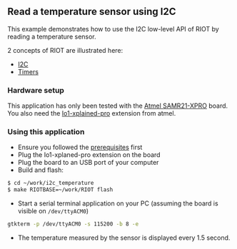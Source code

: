 ## Read a temperature sensor using I2C

This example demonstrates how to use the I2C low-level API of RIOT by reading a
temperature sensor.

2 concepts of RIOT are illustrated here:
* [I2C](http://doc.riot-os.org/group__drivers__periph__i2c.html#details)
* [Timers](http://doc.riot-os.org/group__sys__xtimer.html )

### Hardware setup

This application has only been tested with the
[Atmel SAMR21-XPRO](https://github.com/RIOT-OS/RIOT/wiki/Board%3A-SAMR21-xpro)
board. You also need the
[Io1-xplained-pro](http://www.atmel.com/images/atmel-42078-io1-xplained-pro_user-guide.pdf)
extension from atmel.

### Using this application

* Ensure you followed the
[prerequisites](https://github.com/aabadie/riot-apps#prerequisites) first
* Plug the Io1-xplaned-pro extension on the board
* Plug the board to an USB port of your computer
* Build and flash:
```bash
$ cd ~/work/i2c_temperature
$ make RIOTBASE=~/work/RIOT flash
```
* Start a serial terminal application on your PC (assuming the board is
visible on `/dev/ttyACM0`)
```bash
gtkterm -p /dev/ttyACM0 -s 115200 -b 8 -e
```
* The temperature measured by the sensor is displayed every 1.5 second.
